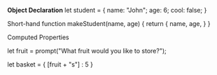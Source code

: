 
**Object Declaration**
let student = {
	name: "John";
	age: 6;
	cool: false;
}

Short-hand
function makeStudent(name,  age) {
	return {
		name,
		age,
	}
}


Computed Properties 

let fruit = prompt("What fruit would you like to store?");

let basket = {
	[fruit + "s"] : 5
}


